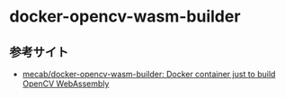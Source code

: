 # docker-opencv-wasm-builder

## 参考サイト
- [mecab/docker-opencv-wasm-builder: Docker container just to build OpenCV WebAssembly](https://github.com/mecab/docker-opencv-wasm-builder)
